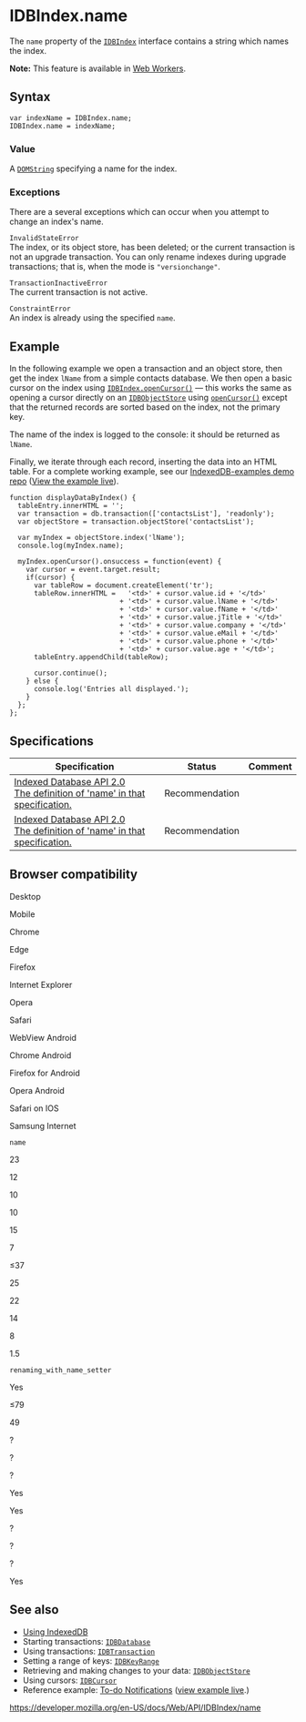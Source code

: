 # IDBIndex.name

The `name` property of the [`IDBIndex`](../idbindex) interface contains a string which names the index.

**Note:** This feature is available in [Web Workers](../web_workers_api).

## Syntax

    var indexName = IDBIndex.name;
    IDBIndex.name = indexName;

### Value

A [`DOMString`](../domstring) specifying a name for the index.

### Exceptions

There are a several exceptions which can occur when you attempt to change an index's name.

`InvalidStateError`  
The index, or its object store, has been deleted; or the current transaction is not an upgrade transaction. You can only rename indexes during upgrade transactions; that is, when the mode is `"versionchange"`.

`TransactionInactiveError`  
The current transaction is not active.

`ConstraintError`  
An index is already using the specified `name`.

## Example

In the following example we open a transaction and an object store, then get the index `lName` from a simple contacts database. We then open a basic cursor on the index using [`IDBIndex.openCursor()`](opencursor) — this works the same as opening a cursor directly on an [`IDBObjectStore`](../idbobjectstore) using [`openCursor()`](../idbobjectstore/opencursor) except that the returned records are sorted based on the index, not the primary key.

The name of the index is logged to the console: it should be returned as `lName`.

Finally, we iterate through each record, inserting the data into an HTML table. For a complete working example, see our [IndexedDB-examples demo repo](https://github.com/mdn/indexeddb-examples/tree/master/idbindex) ([View the example live](https://mdn.github.io/indexeddb-examples/idbindex)).

    function displayDataByIndex() {
      tableEntry.innerHTML = '';
      var transaction = db.transaction(['contactsList'], 'readonly');
      var objectStore = transaction.objectStore('contactsList');

      var myIndex = objectStore.index('lName');
      console.log(myIndex.name);

      myIndex.openCursor().onsuccess = function(event) {
        var cursor = event.target.result;
        if(cursor) {
          var tableRow = document.createElement('tr');
          tableRow.innerHTML =   '<td>' + cursor.value.id + '</td>'
                               + '<td>' + cursor.value.lName + '</td>'
                               + '<td>' + cursor.value.fName + '</td>'
                               + '<td>' + cursor.value.jTitle + '</td>'
                               + '<td>' + cursor.value.company + '</td>'
                               + '<td>' + cursor.value.eMail + '</td>'
                               + '<td>' + cursor.value.phone + '</td>'
                               + '<td>' + cursor.value.age + '</td>';
          tableEntry.appendChild(tableRow);

          cursor.continue();
        } else {
          console.log('Entries all displayed.');
        }
      };
    };

## Specifications

<table><thead><tr class="header"><th>Specification</th><th>Status</th><th>Comment</th></tr></thead><tbody><tr class="odd"><td><a href="https://www.w3.org/TR/IndexedDB/#dom-idbindex-name">Indexed Database API 2.0<br />
<span class="small">The definition of 'name' in that specification.</span></a></td><td><span class="spec-rec">Recommendation</span></td><td></td></tr><tr class="even"><td><a href="https://www.w3.org/TR/IndexedDB/#dom-idbindex-name">Indexed Database API 2.0<br />
<span class="small">The definition of 'name' in that specification.</span></a></td><td><span class="spec-rec">Recommendation</span></td><td></td></tr></tbody></table>

## Browser compatibility

Desktop

Mobile

Chrome

Edge

Firefox

Internet Explorer

Opera

Safari

WebView Android

Chrome Android

Firefox for Android

Opera Android

Safari on IOS

Samsung Internet

`name`

23

12

10

10

15

7

≤37

25

22

14

8

1.5

`renaming_with_name_setter`

Yes

≤79

49

?

?

?

Yes

Yes

?

?

?

Yes

## See also

- [Using IndexedDB](../indexeddb_api/using_indexeddb)
- Starting transactions: [`IDBDatabase`](../idbdatabase)
- Using transactions: [`IDBTransaction`](../idbtransaction)
- Setting a range of keys: [`IDBKeyRange`](../idbkeyrange)
- Retrieving and making changes to your data: [`IDBObjectStore`](../idbobjectstore)
- Using cursors: [`IDBCursor`](../idbcursor)
- Reference example: [To-do Notifications](https://github.com/mdn/to-do-notifications/tree/gh-pages) ([view example live](https://mdn.github.io/to-do-notifications/).)

<a href="https://developer.mozilla.org/en-US/docs/Web/API/IDBIndex/name" class="_attribution-link">https://developer.mozilla.org/en-US/docs/Web/API/IDBIndex/name</a>

